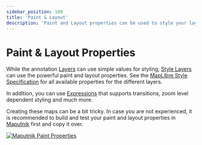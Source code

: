```yaml
---
sidebar_position: 100
title: 'Paint & Layout'
description: 'Paint and Layout properties can be used to style your layers and change their behaviors.'
---
```


# Paint & Layout Properties

While the annotation [Layers](../category/layers) can use simple values for
styling, [Style Layers](../category/style-layers) can use the powerful paint and layout
properties. See
the [MapLibre Style Specification](https://maplibre.org/maplibre-style-spec/layers)
for all available properties for the different layers.

In addition, you can
use [Expressions](https://maplibre.org/maplibre-style-spec/expressions/) that
supports transitions, zoom level dependent styling and much more.

Creating these maps can be a bit tricky. In case you are not experienced, it is
recommended to build and test your paint and layout properties
in [Maputnik](https://maplibre.org/maputnik) first and copy it over.

[![Maputnik Paint Properties](/img/maputnik-paint.jpg)](https://maplibre.org/maputnik)